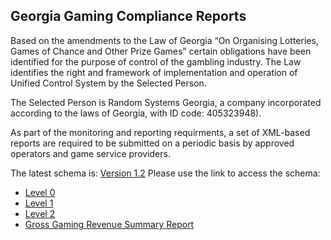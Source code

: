 ## Georgia Gaming Compliance Reports 
Based on the amendments to the Law of Georgia “On Organising Lotteries, Games of Chance and Other Prize Games” certain obligations have been identified for the purpose of control of the gambling industry. The Law identifies the right and framework of implementation and operation of Unified Control System by the Selected Person.

The Selected Person is Random Systems Georgia, a company incorporated according to the laws of Georgia, with ID code: 405323948).

As part of the monitoring and reporting requirments, a set of XML-based reports are required to be submitted on a periodic basis by approved operators and game service providers.

The latest schema is:  [Version 1.2](../1_2/index.html)
Please use the link to access the schema:
- [Level 0](./1_2/level0)
- [Level 1](../1_2/level1)
- [Level 2](../1_2/level1)
- [Gross Gaming Revenue Summary Report](../1_2/GGRSmry)


